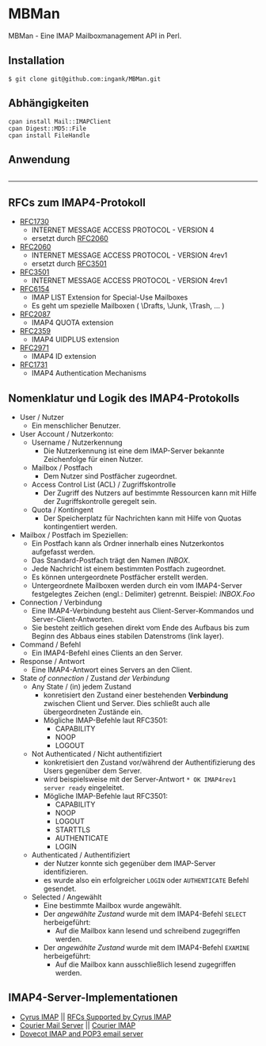 # MBMan

MBMan - Eine IMAP Mailboxmanagement API in Perl.

## Installation
```
$ git clone git@github.com:ingank/MBMan.git
```

## Abhängigkeiten
```
cpan install Mail::IMAPClient
cpan Digest::MD5::File
cpan install FileHandle
```
## Anwendung
```
```

---

## RFCs zum IMAP4-Protokoll
* [RFC1730](https://tools.ietf.org/html/rfc1730) 
  * INTERNET MESSAGE ACCESS PROTOCOL - VERSION 4
  * ersetzt durch [RFC2060](https://tools.ietf.org/html/rfc2060)
* [RFC2060](https://tools.ietf.org/html/rfc2060)
  * INTERNET MESSAGE ACCESS PROTOCOL - VERSION 4rev1
  * ersetzt durch [RFC3501](https://tools.ietf.org/html/rfc3501)
* [RFC3501](https://tools.ietf.org/html/rfc3501)
  * INTERNET MESSAGE ACCESS PROTOCOL - VERSION 4rev1
* [RFC6154](https://tools.ietf.org/html/rfc6154)
  * IMAP LIST Extension for Special-Use Mailboxes
  * Es geht um spezielle Mailboxen ( \Drafts, \Junk, \Trash, ... )
* [RFC2087](https://tools.ietf.org/html/rfc2087)
  * IMAP4 QUOTA extension
* [RFC2359](https://tools.ietf.org/html/rfc2359)
  * IMAP4 UIDPLUS extension
* [RFC2971](https://tools.ietf.org/html/rfc2971)
  * IMAP4 ID extension
* [RFC1731](https://tools.ietf.org/html/rfc1731)
  * IMAP4 Authentication Mechanisms

## Nomenklatur und Logik des IMAP4-Protokolls

* User / Nutzer
  * Ein menschlicher Benutzer.
* User Account / Nutzerkonto:
  * Username / Nutzerkennung
    * Die Nutzerkennung ist eine dem IMAP-Server bekannte Zeichenfolge für einen Nutzer.
  * Mailbox / Postfach
    * Dem Nutzer sind Postfächer zugeordnet.
  * Access Control List (ACL) / Zugriffskontrolle
    * Der Zugriff des Nutzers auf bestimmte Ressourcen kann mit Hilfe der Zugriffskontrolle geregelt sein.
  * Quota / Kontingent
    * Der Speicherplatz für Nachrichten kann mit Hilfe von Quotas kontingentiert werden.
* Mailbox / Postfach im Speziellen:
  * Ein Postfach kann als Ordner innerhalb eines Nutzerkontos aufgefasst werden.
  * Das Standard-Postfach trägt den Namen *INBOX*.
  * Jede Nachricht ist einem bestimmten Postfach zugeordnet.
  * Es können untergeordnete Postfächer erstellt werden.
  * Untergeordnete Mailboxen werden durch ein vom IMAP4-Server festgelegtes Zeichen (engl.: Delimiter) getrennt. Beispiel: *INBOX.Foo*
* Connection / Verbindung
  * Eine IMAP4-Verbindung besteht aus Client-Server-Kommandos und Server-Client-Antworten.
  * Sie besteht zeitlich gesehen direkt vom Ende des Aufbaus bis zum Beginn des Abbaus eines stabilen Datenstroms (link layer).
* Command / Befehl
  * Ein IMAP4-Befehl eines Clients an den Server.
* Response / Antwort
  * Eine IMAP4-Antwort eines Servers an den Client.
* State *of connection* / Zustand *der Verbindung*
  * Any State / (in) jedem Zustand
    * konretisiert den Zustand einer bestehenden **Verbindung** zwischen Client und Server. Dies schließt auch alle übergeordneten Zustände ein.
    * Mögliche IMAP-Befehle laut RFC3501:
      * CAPABILITY
      * NOOP
      * LOGOUT
  * Not Authenticated / Nicht authentifiziert
    * konkretisiert den Zustand vor/während der Authentifizierung des Users gegenüber dem Server.
    * wird beispielsweise mit der Server-Antwort `* OK IMAP4rev1 server ready` eingeleitet.
    * Mögliche IMAP-Befehle laut RFC3501:
      * CAPABILITY
      * NOOP
      * LOGOUT
      * STARTTLS
      * AUTHENTICATE
      * LOGIN
  * Authenticated / Authentifiziert
    * der Nutzer konnte sich gegenüber dem IMAP-Server identifizieren.
    * es wurde also ein erfolgreicher `LOGIN` oder `AUTHENTICATE` Befehl gesendet.
  * Selected / Angewählt
    * Eine bestimmte Mailbox wurde angewählt.
    * Der *angewählte Zustand* wurde mit dem IMAP4-Befehl `SELECT` herbeigeführt:
      * Auf die Mailbox kann lesend und schreibend zugegriffen werden.
    * Der *angewählte Zustand* wurde mit dem IMAP4-Befehl `EXAMINE` herbeigeführt:
      * Auf die Mailbox kann ausschließlich lesend zugegriffen werden.

## IMAP4-Server-Implementationen
* [Cyrus IMAP](https://www.cyrusimap.org/) || [RFCs Supported by Cyrus IMAP](https://github.com/cyrusimap/cyrus-imapd/blob/master/docsrc/imap/rfc-support.rst)
* [Courier Mail Server](https://www.courier-mta.org/) || [Courier IMAP](https://www.courier-mta.org/imap/)
* [Dovecot IMAP and POP3 email server](https://doc.dovecot.org/)
